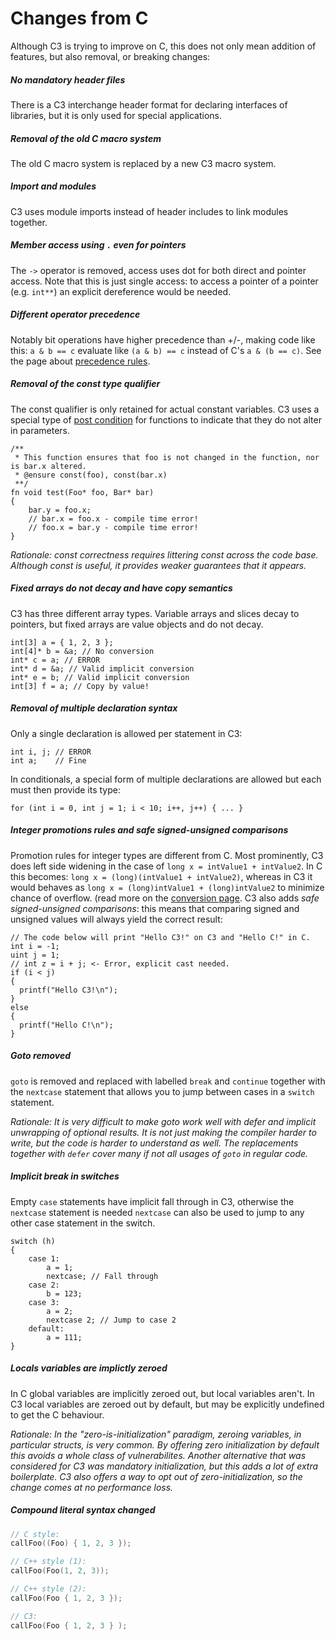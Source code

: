 # Changes from C

Although C3 is trying to improve on C, this does not only mean addition of features, but also removal, or breaking changes:

##### No mandatory header files

There is a C3 interchange header format for declaring interfaces of libraries, but it is only used for special applications.

##### Removal of the old C macro system

The old C macro system is replaced by a new C3 macro system.

##### Import and modules

C3 uses module imports instead of header includes to link modules together.

##### Member access using `.` even for pointers

The `->` operator is removed, access uses dot for both direct and pointer access. Note that this is just single access: to access a pointer of a pointer (e.g. `int**`) an explicit dereference would be needed.

##### Different operator precedence

Notably bit operations have higher precedence than +/-, making code like this: `a & b == c` evaluate like `(a & b) == c` instead of C's `a & (b == c)`. See the page about [precedence rules](../precedence).

##### Removal of the const type qualifier

The const qualifier is only retained for actual constant variables. C3 uses a special type of [post condition](../contracts) for functions to indicate that they do not alter in parameters.

```
/**
 * This function ensures that foo is not changed in the function, nor is bar.x altered.
 * @ensure const(foo), const(bar.x)
 **/
fn void test(Foo* foo, Bar* bar)
{
    bar.y = foo.x;
    // bar.x = foo.x - compile time error!
    // foo.x = bar.y - compile time error!
}
```

*Rationale: const correctness requires littering const across the code base. Although const is useful, it provides weaker guarantees that it appears.*

##### Fixed arrays do not decay and have copy semantics

C3 has three different array types. Variable arrays and slices decay to pointers, but fixed arrays are value objects and do not decay.

```
int[3] a = { 1, 2, 3 };
int[4]* b = &a; // No conversion
int* c = a; // ERROR
int* d = &a; // Valid implicit conversion
int* e = b; // Valid implicit conversion
int[3] f = a; // Copy by value!
```

##### Removal of multiple declaration syntax

Only a single declaration is allowed per statement in C3:

```
int i, j; // ERROR
int a;    // Fine
```

In conditionals, a special form of multiple declarations are allowed but each must then provide its type:

```
for (int i = 0, int j = 1; i < 10; i++, j++) { ... }
```

##### Integer promotions rules and safe signed-unsigned comparisons

Promotion rules for integer types are different from C. Most prominently, C3 does left side widening in the case of `long x = intValue1 + intValue2`. In C this becomes:
`long x = (long)(intValue1 + intValue2)`, whereas in C3 it would behaves as `long x = (long)intValue1 + (long)intValue2` to minimize chance of overflow. (read more on the [conversion page](../conversion). C3 also adds *safe signed-unsigned comparisons*: this means that comparing signed and unsigned values will always yield the correct result:

```
// The code below will print "Hello C3!" on C3 and "Hello C!" in C.
int i = -1;
uint j = 1;
// int z = i + j; <- Error, explicit cast needed.
if (i < j)
{
  printf("Hello C3!\n");
}
else
{
  printf("Hello C!\n");
}
```

##### Goto removed

`goto` is removed and replaced with labelled `break` and `continue` together with the `nextcase` statement that allows you to jump between cases in a `switch` statement.

*Rationale: It is very difficult to make goto work well with defer and implicit unwrapping of optional results. It is not just making the compiler harder to write, but
the code is harder to understand as well. The replacements together with `defer` cover many if not all usages of `goto` in regular code.*

##### Implicit break in switches

Empty `case` statements have implicit fall through in C3, otherwise the `nextcase` statement is needed
`nextcase` can also be used to jump to any other case statement in the switch.

    switch (h)
    {
        case 1:
            a = 1;
            nextcase; // Fall through
        case 2:
            b = 123;
        case 3:
            a = 2;
            nextcase 2; // Jump to case 2
        default:
            a = 111;
    }


##### Locals variables are implictly zeroed

In C global variables are implicitly zeroed out, but local variables aren't. In C3 local variables are zeroed out by default, but may be explicitly undefined to get the C behaviour.

*Rationale: In the "zero-is-initialization" paradigm, zeroing variables, in particular structs, is very common. By offering zero initialization by default this avoids a whole class of vulnerabilites.
Another alternative that was considered for C3 was mandatory initialization,
but this adds a lot of extra boilerplate. 
C3 also offers a way to opt out of zero-initialization, so the change comes at no performance loss.*

##### Compound literal syntax changed

```c
// C style:
callFoo((Foo) { 1, 2, 3 });

// C++ style (1):
callFoo(Foo(1, 2, 3));

// C++ style (2):
callFoo(Foo { 1, 2, 3 });

// C3:
callFoo(Foo { 1, 2, 3 } );
```

